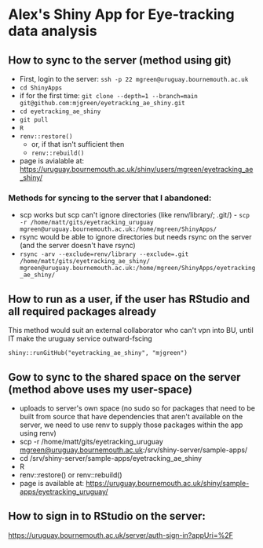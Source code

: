 # Alex's Shiny App for Eye-tracking data analysis

## How to sync to the server (method using git)

* First, login to the server: `ssh -p 22 mgreen@uruguay.bournemouth.ac.uk`
* `cd ShinyApps`
* if for the first time: `git clone --depth=1 --branch=main git@github.com:mjgreen/eyetracking_ae_shiny.git`
* `cd eyetracking_ae_shiny`
* `git pull`
* `R`
* `renv::restore()`
   * or, if that isn't sufficient then
   * `renv::rebuild()`
* page is avialable at: https://uruguay.bournemouth.ac.uk/shiny/users/mgreen/eyetracking_ae_shiny/

### Methods for syncing to the server that I abandoned:
* scp works but scp can't ignore directories (like renv/library/; .git/) - `scp -r /home/matt/gits/eyetracking_uruguay mgreen@uruguay.bournemouth.ac.uk:/home/mgreen/ShinyApps/`
* rsync would be able to ignore directories but needs rsync on the server (and the server doesn't have rsync)
* `rsync -arv --exclude=renv/library --exclude=.git /home/matt/gits/eyetracking_ae_shiny/ mgreen@uruguay.bournemouth.ac.uk:/home/mgreen/ShinyApps/eyetracking_ae_shiny/`

## How to run as a user, if the user has RStudio and all required packages already

This method would suit an external collaborator who can't vpn into BU, until IT make the uruguay service outward-fscing
```
shiny::runGitHub("eyetracking_ae_shiny", "mjgreen")
```

## Gow to sync to the shared space on the server (method above uses my user-space)
* uploads to server's own space (no sudo so for packages that need to be built from source that have dependencies that aren't available on the server, we need to use renv to supply those packages within the app using renv)
* scp -r /home/matt/gits/eyetracking_uruguay mgreen@uruguay.bournemouth.ac.uk:/srv/shiny-server/sample-apps/
* cd /srv/shiny-server/sample-apps/eyetracking_ae_shiny
* R
* renv::restore() or renv::rebuild()
* page is available at: https://uruguay.bournemouth.ac.uk/shiny/sample-apps/eyetracking_uruguay/

## How to sign in to RStudio on the server:
https://uruguay.bournemouth.ac.uk/server/auth-sign-in?appUri=%2F
